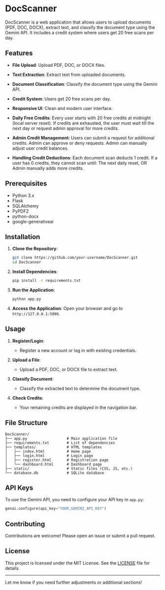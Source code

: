 # DocScanner

DocScanner is a web application that allows users to upload documents (PDF, DOC, DOCX), extract text, and classify the document type using the Gemini API. It includes a credit system where users get 20 free scans per day.

## Features

- **File Upload**: Upload PDF, DOC, or DOCX files.
- **Text Extraction**: Extract text from uploaded documents.
- **Document Classification**: Classify the document type using the Gemini API.
- **Credit System**: Users get 20 free scans per day.
- **Responsive UI**: Clean and modern user interface.

- **Daily Free Credits**:
   Every user starts with 20 free credits at midnight (local server reset).
   If credits are exhausted, the user must wait till the next day or request admin approval for more credits.

- **Admin Credit Management**:
   Users can submit a request for additional credits.
   Admin can approve or deny requests.
   Admin can manually adjust user credit balances.

- **Handling Credit Deductions**:
   Each document scan deducts 1 credit.
   If a user has 0 credits, they cannot scan until:
   The next daily reset, OR
   Admin manually adds more credits.

## Prerequisites

- Python 3.x
- Flask
- SQLAlchemy
- PyPDF2
- python-docx
- google-generativeai

## Installation

1. **Clone the Repository**:
   ```bash
   git clone https://github.com/your-username/DocScanner.git
   cd DocScanner
   ```

2. **Install Dependencies**:
   ```bash
   pip install -r requirements.txt
   ```

3. **Run the Application**:
   ```bash
   python app.py
   ```

4. **Access the Application**:
   Open your browser and go to `http://127.0.0.1:5000`.

## Usage

1. **Register/Login**:
   - Register a new account or log in with existing credentials.

2. **Upload a File**:
   - Upload a PDF, DOC, or DOCX file to extract text.

3. **Classify Document**:
   - Classify the extracted text to determine the document type.

4. **Check Credits**:
   - Your remaining credits are displayed in the navigation bar.

## File Structure

```
DocScanner/
├── app.py                  # Main application file
├── requirements.txt        # List of dependencies
├── templates/              # HTML templates
│   ├── index.html          # Home page
│   ├── login.html          # Login page
│   ├── register.html       # Registration page
│   └── dashboard.html      # Dashboard page
├── static/                 # Static files (CSS, JS, etc.)
└── database.db             # SQLite database
```

## API Keys

To use the Gemini API, you need to configure your API key in `app.py`:

```python
genai.configure(api_key="YOUR_GEMINI_API_KEY")
```

## Contributing

Contributions are welcome! Please open an issue or submit a pull request.

## License

This project is licensed under the MIT License. See the [LICENSE](LICENSE) file for details.

---

Let me know if you need further adjustments or additional sections!
